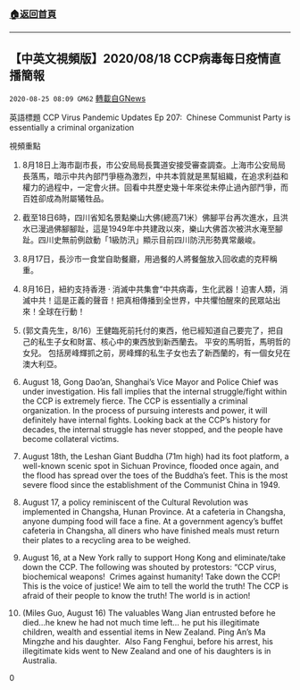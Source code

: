 ###  [:house:返回首頁](https://github.com/ourhimalayas/txt)
---

## 【中英文視頻版】2020/08/18 CCP病毒每日疫情直播簡報
`2020-08-25 08:09 GM62` [轉載自GNews](https://gnews.org/zh-hant/316073/)

英語標題 CCP Virus Pandemic Updates Ep 207:  Chinese Communist Party is essentially a criminal organization

視頻重點

1. 8月18日上海市副市長，市公安局局長龔道安接受審查調查。上海市公安局局長落馬，暗示中共內部鬥爭極為激烈，中共本質就是黑幫組織，在追求利益和權力的過程中，一定會火拼。回看中共歷史幾十年來從未停止過內部鬥爭，而百姓卻成為附屬犧牲品。
2. 截至18日6時，四川省知名景點樂山大佛(總高71米）佛腳平台再次進水，且洪水已漫過佛腳腳趾，這是1949年中共建政以來，樂山大佛首次被洪水淹至腳趾。四川史無前例啟動「1級防汛」顯示目前四川防汛形勢異常嚴峻。
3. 8月17日，長沙市一食堂自助餐廳，用過餐的人將餐盤放入回收處的克秤稱重。
4. 8月16日，紐約支持香港 · 消滅中共集會“中共病毒，生化武器！迫害人類，消滅中共！這是正義的聲音！把真相傳播到全世界，中共懼怕醒來的民眾站出來！全球在行動！
5. (郭文貴先生，8/16）王健臨死前托付的東西，他已經知道自己要完了，把自己的私生子女和財富、核心中的東西放到新西蘭去。 平安的馬明哲，馬明哲的女兒。 包括房峰輝抓之前，房峰輝的私生子女也去了新西蘭的，有一個女兒在澳大利亞。


1. August 18, Gong Dao’an, Shanghai’s Vice Mayor and Police Chief was under investigation. His fall implies that the internal struggle/fight within the CCP is extremely fierce. The CCP is essentially a criminal organization. In the process of pursuing interests and power, it will definitely have internal fights. Looking back at the CCP’s history for decades, the internal struggle has never stopped, and the people have become collateral victims.
2. August 18th, the Leshan Giant Buddha (71m high) had its foot platform, a well-known scenic spot in Sichuan Province, flooded once again, and the flood has spread over the toes of the Buddha’s feet. This is the most severe flood since the establishment of the Communist China in 1949.
3. August 17, a policy reminiscent of the Cultural Revolution was implemented in Changsha, Hunan Province. At a cafeteria in Changsha, anyone dumping food will face a fine. At a government agency’s buffet cafeteria in Changsha, all diners who have finished meals must return their plates to a recycling area to be weighed.
4. August 16, at a New York rally to support Hong Kong and eliminate/take down the CCP. The following was shouted by protestors: “CCP virus,  biochemical weapons!  Crimes against humanity! Take down the CCP! This is the voice of justice! We aim to tell the world the truth! The CCP is afraid of their people to know the truth! The world is in action!
5. (Miles Guo, August 16) The valuables Wang Jian entrusted before he died…he knew he had not much time left… he put his illegitimate children, wealth and essential items in New Zealand. Ping An’s Ma Mingzhe and his daughter.  Also Fang Fenghui, before his arrest, his illegitimate kids went to New Zealand and one of his daughters is in Australia.


0

